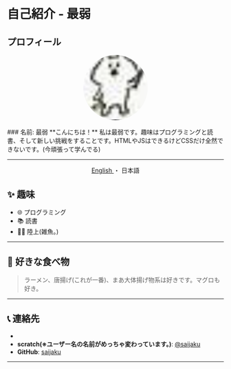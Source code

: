 # 自己紹介 - 最弱

## プロフィール
<p align="center">
  <img src="jaku.png" alt="プロフィール写真" style="width: 150px; border-radius: 50%;">
</p>
### 名前: 最弱  
**こんにちは！** 私は最弱です。趣味はプログラミングと読書、そして新しい挑戦をすることです。HTMLやJSはできるけどCSSだけ全然できないです。(今頑張って学んでる)

---

<div align="center">
  <a href="../READMEen.md">
    English
  </a>
  ・
  <a>
    日本語
  </a>
</div>

## ✨ 趣味
- 🌐 プログラミング
- 📚 読書
- 🏃🏽 陸上(雑魚。)

---

## 🍣 好きな食べ物
> ラーメン、唐揚げ(これが一番)、まあ大体揚げ物系は好きです。マグロも好き。


---
## 

## 📞 連絡先
- 
- **scratch(※ユーザー名の名前がめっちゃ変わっています。)**: [@saijaku](https://scratch.mit.edu/users/-1023_/)  
- **GitHub**: [saijaku](https://github.com/saijaku1)

---
